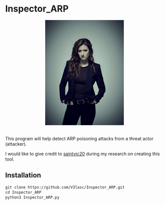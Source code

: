 <h1>Inspector_ARP</h1>

<div align='center'>
  <img width='250' src='Dom_DiPierro.jpg' alt='Dominique "Dom" DiPierro'>
</div>

<br>

This program will help detect ARP poisoning attacks from a threat actor (attacker).

I would like to give credit to <a href='https://github.com/saintvic20/ARP-SPOOF-DETECTOR'>saintvic20<a/> during my research on creating this tool.

<h2>Installation</h2>

```
git clone https://github.com/V3lasc/Inspector_ARP.git
cd Inspector_ARP
python3 Inspector_ARP.py
```
